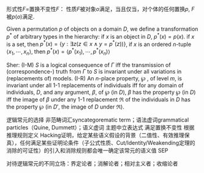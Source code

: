 
形式性$F$=置换不变性$F$：
性质$F$被对象$o$满足，当且仅当，对个体的任何置换$p$, $F$被$p(o)$满足.

Given a permutation $p$ of objects on a domain $D$, we define a transformation $p^*$ of arbitrary types in the hierarchy:
if $x$ is an object in $D$, $p^*(x)=p(x)$.
if $x$ is a set, then $p^*(x)=\{y:\exists z(z\in x\wedge y=p^*(z))\}$,
if $x$ is an ordered $n$-tuple $\langle x_1,\cdots,x_n\rangle$, then $p^*(x)=\langle p^*(x_1),\cdots,p^*(x_n)\rangle$

Sher:
(I-M) $S$ is a logical consequence of $\Gamma$ iff the transmission of (correspondence-) truth from $\Gamma$ to $S$ is invariant under all variations in (replacements of) models.
(I-R) An $n$-place property, $\wp$ , of level $m$, is invariant under all $1$-$1$ replacements of individuals iff for any domain of individuals, $D$, and any argument, $\beta$, of $\wp$ (in $D$), $\beta$ has the property $\wp$ (in $D$) iff the image of $\beta$ under any $1$-$1$ replacement $\mathfrak R$ of the individuals in $D$ has the property $\wp$ (in $D'$, the image of $D$ under $\mathfrak R$).

逻辑常元的选择
非范畴词汇syncategorematic term；语法虚词grammatical particles（Quine, Dummett）；语义虚词
主题中立表达式
满足置换不变性
根据推理规则定义
Hacking证明，给定某些语义假设的背景（二值性、有效推理保真），任何满足某些证明论条件（子公式性质、Cut/Identity/Weakending定理的消除的可证性）的引入和消除规则都会唯一确定该常元的语义值
SEP

对待逻辑常元的不同立场：界定论者；消解论者；相对主义者；收缩论者